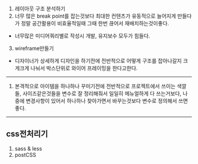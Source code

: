 1. 레이아웃 구조 분석하기
2. 너무 많은 break point를 잡는것보다 최대한 컨텐츠가 유동적으로 늘어지게 만들다가 정말 공간활용이 비효율적일때 그때 한번 끊어서 재배치하는것이좋다.

- 너무많은 미디어쿼리별로 작성시 개발, 유지보수 모두가 힘들다.

3. wireframe만들기

- 디자이너가 상세하게 디자인을 하기전에 전반적으로 어떻게 구조를 잡아나갈지 크게크게 나눠서 박스단위로 와이어 프레이밍을 한다고한다.

---

1. 본격적으로 아이템을 하나하나 꾸미기전에 전반적으로 프로젝트에서 쓰이는 색깔들, 사이즈같은것들을 변수로 잘 정리해줘서 일일히 메뉴얼하게 다 쓰는거보다, 나중에 변경사항이 있어서 하나하나 찾아가면서 바꾸는것보다 변수로 정의해서 쓰면 좋다.

---

## css전처리기

1. sass & less
2. postCSS

